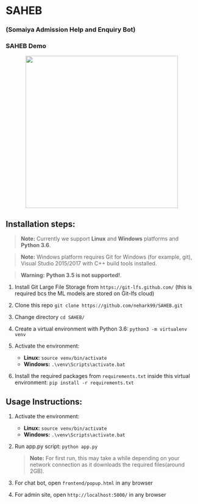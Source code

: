 # SAHEB
### (Somaiya Admission Help and Enquiry Bot)  

### SAHEB Demo

<div align="center">


<img src="./assets/SAHEB-demo.gif" width=400px>

</div>

## Installation steps:
> **Note:** Currently we support **Linux** and **Windows** platforms and **Python 3.6**.

> **Note:** Windows platform requires Git for Windows (for example, git), Visual Studio 2015/2017 with C++ build tools installed.

> **Warning:** **Python 3.5 is not supported!**.

 1. Install Git Large File Storage from `https://git-lfs.github.com/` (this is required bcs the ML models are stored on Git-lfs cloud) 

 2. Clone this repo
 `git clone https://github.com/nehark99/SAHEB.git`
 
 3. Change directory
 `cd SAHEB/`

 4. Create a virtual environment with Python 3.6: 
 `python3 -m virtualenv venv`
 
 5. Activate the environment:
 	- **Linux:** `source venv/bin/activate`
	- **Windows:** `.\venv\Scripts\activate.bat`
		 
 6. Install the required packages from `requirements.txt` inside this virtual environment:
	 `pip install -r requirements.txt`
 
    
## Usage Instructions:
 1. Activate the environment:
 	- **Linux:** `source venv/bin/activate`
	- **Windows:** `.\venv\Scripts\activate.bat`
	
 2. Run app.py script:
    `python app.py`
    > **Note:** For first run, this may take a while depending on your network connection as it downloads the required files(around 2GB).
 
 3. For chat bot, open `frontend/popup.html` in any browser
 
 4. For admin site, open `http://localhost:5000/` in any browser
	 
